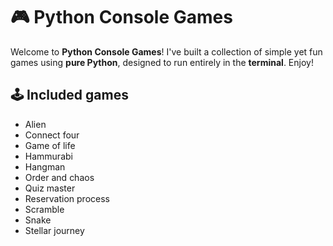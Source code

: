 # 🎮 Python Console Games  
Welcome to **Python Console Games**! I've built a collection of simple yet fun games using **pure Python**, designed to run entirely in the **terminal**. Enjoy!

## 🕹️ Included games
- Alien
- Connect four
- Game of life
- Hammurabi
- Hangman
- Order and chaos
- Quiz master
- Reservation process
- Scramble
- Snake
- Stellar journey
